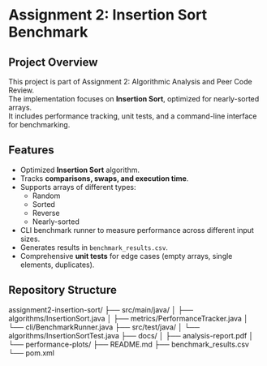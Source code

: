# Assignment 2: Insertion Sort Benchmark

## Project Overview
This project is part of Assignment 2: Algorithmic Analysis and Peer Code Review.  
The implementation focuses on **Insertion Sort**, optimized for nearly-sorted arrays.  
It includes performance tracking, unit tests, and a command-line interface for benchmarking.

## Features
- Optimized **Insertion Sort** algorithm.
- Tracks **comparisons, swaps, and execution time**.
- Supports arrays of different types:
  - Random
  - Sorted
  - Reverse
  - Nearly-sorted
- CLI benchmark runner to measure performance across different input sizes.
- Generates results in `benchmark_results.csv`.
- Comprehensive **unit tests** for edge cases (empty arrays, single elements, duplicates).

## Repository Structure

assignment2-insertion-sort/
├── src/main/java/
│   ├── algorithms/InsertionSort.java
│   ├── metrics/PerformanceTracker.java
│   └── cli/BenchmarkRunner.java
├── src/test/java/
│   └── algorithms/InsertionSortTest.java
├── docs/
│   ├── analysis-report.pdf
│   └── performance-plots/
├── README.md
├── benchmark_results.csv
└── pom.xml


